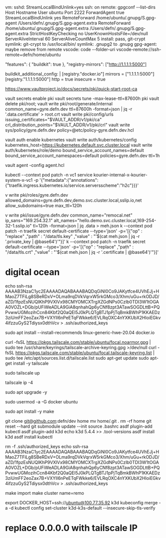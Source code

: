 vm:
    sshd: StreamLocalBindUnlink=yes
    ssh: on remote: gpgconf  --list-dirs
        Host
        Hostname
        User ubuntu
        Port 2222
        ForwardAgent true
        StreamLocalBindUnlink yes
        RemoteForward /home/ubuntu/.gnupg/S.gpg-agent /Users/defn/.gnupg/S.gpg-agent.extra
        RemoteForward /home/ubuntu/.gnupg/S.gpg-agent.extra /Users/defn/.gnupg/S.gpg-agent.extra
        StrictHostKeyChecking no
        UserKnownHostsFile=/dev/null
        ServerAliveInterval 60
        ServerAliveCountMax 5
    install: pass, git-crypt
    symlink: git-crypt to /usr/local/bin/
    symlink: .gnupg2 to .gnupg
    gpg-agent: maybe remove from remote
    vscode: code --folder-uri vscode-remote://ssh-remote+defn/home/ubuntu

"features": {
    "buildkit": true
  },
  "registry-mirrors": ["http://1.1.1.1:5000"]

  buildkit_additional_config: |
    [registry."docker.io"]
      mirrors = ["1.1.1.1:5000"]
    [registry."1.1.1.1:5000"]
      http = true
      insecure = true

https://www.vaultproject.io/docs/secrets/pki/quick-start-root-ca


vault secrets enable pki
vault secrets tune -max-lease-ttl=87600h pki
vault delete pki/root; vault write pki/root/generate/internal common_name=gyre.defn.dev ttl=87600h -format=json | jq -r '.data.certificate' > root.crt
vault write pki/config/urls issuing_certificates="$VAULT_ADDR/v1/pki/ca" crl_distribution_points="$VAULT_ADDR/v1/pki/crl"
vault write sys/policy/gyre.defn.dev policy=@etc/policy-gyre.defn.dev.hcl

vault auth enable kubernetes
vault write auth/kubernetes/config kubernetes_host=https://kubernetes.default.svc.cluster.local
vault write auth/kubernetes/role/demo bound_service_account_names=default bound_service_account_namespaces=default policies=gyre.defn.dev ttl=1h

vault agent -config agent.hcl

kubectl --context pod patch -n vc1 service kourier-internal-x-kourier-system-x-vc1 -p '{"metadata":{"annotations":{"traefik.ingress.kubernetes.io/service.serversscheme":"h2c"}}}'

v write pki/roles/gyre.defn.dev allowed_domains=gyre.defn.dev,demo.svc.cluster.local,sslip.io,net allow_subdomains=true max_ttl=120h

v write pki/issue/gyre.defn.dev common_name="remocal.net" ip_sans="169.254.32.1" alt_names="hello.demo.svc.cluster.local,169-254-32-1.sslip.io" tl=120h -format=json | jq .data > meh.json
k --context pod patch -n traefik secret default-certificate --type='json' -p='[{"op" : "replace" ,"path" : "/data/tls.key" ,"value" : "'$(cat meh.json | jq -r '.private_key | @base64')'"}]'
k --context pod patch -n traefik secret default-certificate --type='json' -p='[{"op" : "replace" ,"path" : "/data/tls.crt" ,"value" : "'$(cat meh.json | jq -r '.certificate | @base64')'"}]'

# digital ocean
echo ssh-rsa AAAAB3NzaC1yc2EAAAADAQABAAABAQDqGiNI0Co9JAKytfce4UVhEJj+HMaoZ7TFiLg8SBeRDxV+OLma9rqDVkVqrxW5rkGMco3/Xhm/uGu+rkODJD/aZD/1fpzEsNUQIKhP9VXlVx98CMYOMCXTrgXZGdNPs0CzIb0TDI3W1tOGAA0VOZL+DGb/pUFiWeADLA9GiA8qnhahQp6yCNf8zpt3ATawSOGDLttB+PQPvwwUGMozihCcn84Kbf2Q0aQEl5J0kPLQTgBTJ1pPjTqBmkBWhP1KKAEDz3ziUmFF2eoZax7B+VXYlI6nPeETqFWkke6/EVLRqOXC4nYXKUbX2HloiEGkv4ifzzuGyS2Tdiysx0dthVcv > .ssh/authorized_keys

sudo apt install --install-recommends linux-generic-hwe-20.04 docker.io

curl -fsSL https://pkgs.tailscale.com/stable/ubuntu/focal.noarmor.gpg | sudo tee /usr/share/keyrings/tailscale-archive-keyring.gpg >/dev/null
curl -fsSL https://pkgs.tailscale.com/stable/ubuntu/focal.tailscale-keyring.list | sudo tee /etc/apt/sources.list.d/tailscale.list
sudo apt-get update
sudo apt-get install -y tailscale

sudo tailscale up

tailscale ip -4

sudo apt upgrade -y

sudo usermod -a -G docker ubuntu

sudo apt install -y make

git clone git@github.com:defn/dev home
mv home/.git .
rm -rf home
git reset --hard
git submodule update --init
source .bashrc
asdf plugin-add kubectl
asdf plugin-add k3d
echo k3d 5.4.4 >> .tool-versions
asdf install k3d
asdf install kubectl

rm -f .ssh/authorized_keys
echo ssh-rsa AAAAB3NzaC1yc2EAAAADAQABAAABAQDqGiNI0Co9JAKytfce4UVhEJj+HMaoZ7TFiLg8SBeRDxV+OLma9rqDVkVqrxW5rkGMco3/Xhm/uGu+rkODJD/aZD/1fpzEsNUQIKhP9VXlVx98CMYOMCXTrgXZGdNPs0CzIb0TDI3W1tOGAA0VOZL+DGb/pUFiWeADLA9GiA8qnhahQp6yCNf8zpt3ATawSOGDLttB+PQPvwwUGMozihCcn84Kbf2Q0aQEl5J0kPLQTgBTJ1pPjTqBmkBWhP1KKAEDz3ziUmFF2eoZax7B+VXYlI6nPeETqFWkke6/EVLRqOXC4nYXKUbX2HloiEGkv4ifzzuGyS2Tdiysx0dthVcv > .ssh/authorized_keys

make import
make cluster name=remo

export DOCKER_HOST=ssh://ubuntu@100.77.35.92
k3d kubeconfig merge -a -d
kubectl config set-cluster k3d-k3s-default --insecure-skip-tls-verify
# replace 0.0.0.0 with tailscale IP